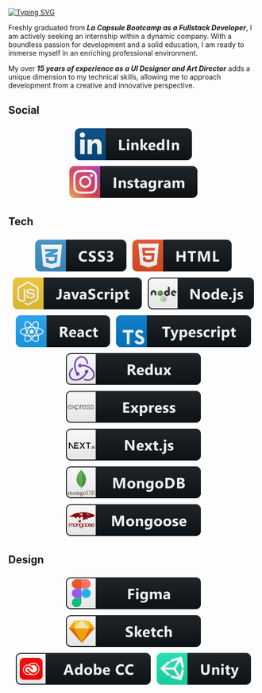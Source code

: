 [![Typing SVG](https://readme-typing-svg.demolab.com?font=Fira+Code&size=30&duration=3000&pause=300&color=FFFFFF&background=401A82&center=true&vCenter=true&multiline=true&random=false&width=1024&height=100&lines=Hello+world%F0%9F%91%8B!;I'm+Sandrine+-+Full+Stack+Developer)](https://git.io/typing-svg)

<!--/*![MasterHead](./images/banner.png)-->

Freshly graduated from **_La Capsule Bootcamp as a Fullstack Developer_**, I am actively seeking an internship within a dynamic company. With a boundless passion for development and a solid education, I am ready to immerse myself in an enriching professional environment.

My over **_15 years of experience as a UI Designer and Art Director_** adds a unique dimension to my technical skills, allowing me to approach development from a creative and innovative perspective.

## Social

<p align="center">
     <a href="https://linkedin.com/in/ssardella">
        <img src="images/social/linkedin.svg" alt="linkedin" style="vertical-align:top; margin:6px 4px">
     </a>
     <a href="https://www.instagram.com/mayrone_art">
        <img src="images/social/instagram.svg" alt="instagram" style="vertical-align:top; margin:6px 4px">
     </a>
</p>

## Tech

<p align="center">
    <img src="images/tech/css3.svg" alt="css3" style="vertical-align:top; margin:6px 4px">
    <img src="images/tech/html.svg" alt="html" style="vertical-align:top; margin:6px 4px">
    <img src="images/tech/js.svg" alt="js" style="vertical-align:top; margin:6px 4px">
    <img src="images/tech/nodejs.svg" alt="nodejs" style="vertical-align:top; margin:6px 4px">
    <img src="images/tech/react.svg" alt="react" style="vertical-align:top; margin:6px 4px">
    <img src="images/tech/typescript.svg" alt="typescript" style="vertical-align:top; margin:6px 4px">
    <img src="images/tech/redux.svg" alt="redux" style="vertical-align:top; margin:6px 4px">
    <img src="images/tech/express.svg" alt="express" style="vertical-align:top; margin:6px 4px">
    <img src="images/tech/nextjs.svg" alt="nextjs" style="vertical-align:top; margin:6px 4px">
    <!-- <img src="images/tech/git.svg" alt="react" style="vertical-align:top; margin:6px 4px">
    <img src="images/tech/github.svg" alt="react" style="vertical-align:top; margin:6px 4px"> -->
    <img src="images/tech/mongodb.svg" alt="mongodb" style="vertical-align:top; margin:6px 4px">
    <img src="images/tech/mongoose.svg" alt="mongoose" style="vertical-align:top; margin:6px 4px">
</p>

## Design

<p align="center">
    <img src="images/design/figma.svg" alt="figma" style="vertical-align:top; margin:6px 4px">
    <img src="images/design/sketch.svg" alt="sketch" style="vertical-align:top; margin:6px 4px">
    <img src="images/design/adobecc.svg" alt="adobecc" style="vertical-align:top; margin:6px 4px">
    <img src="images/design/unity.svg" alt="unity" style="vertical-align:top; margin:6px 4px">
</p>
<!--
**Mayrone56/Mayrone56** is a ✨ _special_ ✨ repository because its `README.md` (this file) appears on your GitHub profile.

Here are some ideas to get you started:

- 🔭 I’m currently working on ...
- 🌱 I’m currently learning ...
- 👯 I’m looking to collaborate on ...
- 🤔 I’m looking for help with ...
- 💬 Ask me about ...
- 📫 How to reach me: ...
- 😄 Pronouns: ...
- ⚡ Fun fact: ...
  -->
